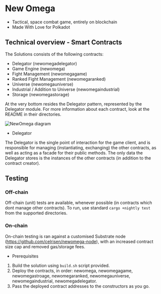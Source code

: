
# New Omega

* Tactical, space combat game, entirely on blockchain
* Made With Love for Polkadot

## Technical overview - Smart Contracts

The Solutions consists of the following contracts:

* Delegator (newomegadelegator)
* Game Engine (newomega)
* Fight Management (newomegagame)
* Ranked Fight Management (newomegaranked)
* Universe (newomegauniverse)
* Industrial / Addition to Universe (newomegaindustrial) 
* Storage (newomegastorage)

At the very bottom resides the Delegator pattern, represented by the Delegator module.
For more information about each contract, look at the README in their directories.

![NewOmega diagram](https://user-images.githubusercontent.com/78207373/125203015-cd1a4000-e276-11eb-9378-d913323d1d8f.png)


* Delegator

The Delegator is the single point of interaction for the game client, and is responsible for managing (instantiating, exchanging) the other contracts, as well as acting as a facade for their public methods. The only data the Delegator stores is the instances of the other contracts (in addition to the contract creator).

## Testing

### Off-chain
Off-chain (unit) tests are available, whenever possible (in contracts which dont manage other contracts).
To run, use standard ```cargo +nightly test``` from the supported directories.

### On-chain
On-chain testing is ran against a customised Substrate node (https://github.com/celrisen/newomega-node), with an increased contract size cap and removed gas/storage fees.

* Prerequisites
1. Build the solution using ```build.sh``` script provided.
2. Deploy the contracts, in order: newomega, newomegagame, newomegastroage, newomegaranked, newomegauniverse, newomegaindustrial, newomegadelegator.
3. Pass the deployed contract addresses to the constructors as you go.
